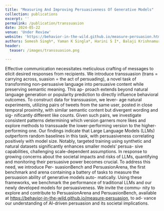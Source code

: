 ```yaml
---
title: "Measuring And Improving Persuasiveness Of Generative Models"
collection: publications
excerpt: ''
permalink: /publication/transsuasion
date: 2024-05-22
venue: 'Under Review'
website: 'https://behavior-in-the-wild.github.io/measure-persuasion.html'
authors: Somesh Singh*, Yaman K Singla*, Harini S I*, Balaji Krishnamurthy
header:
  teaser: /images/transsuasion.png

---
```

Effective communication necessitates meticulous crafting of messages to elicit
desired responses from recipients. We introduce transsuasion (trans = carrying
across, suasion = the act of persuading), a novel task of transforming non-persuasive
language into persuasive content while preserving semantic meaning. This ap-
proach extends beyond natural language generation or popularity prediction to
directly influence behavioral outcomes. To construct data for transsuasion, we lever-
age natural experiments, utilizing pairs of tweets from the same user, posted in close
temporal proximity, with similar semantic content but divergent wording and sig-
nificantly different like counts. Given such pairs, we investigate consistent patterns
determining which version garners more likes and explore methods to transsuade
the lower-performing version to the higher-performing one. Our findings indicate
that Large Language Models (LLMs) outperform random baselines in this task, with
persuasiveness correlating positively with model size. Notably, targeted training
using synthetic and natural datasets significantly enhances smaller models’ persua-
sive capabilities, challenging scale-dependent assumptions. In response to growing
concerns about the societal impacts and risks of LLMs, quantifying and monitoring
their persuasive power becomes crucial. To address this need, we introduce Per-
suasionBench and PersuasionArena, the first benchmark and arena containing
a battery of tasks to measure the persuasion ability of generative models auto-
matically. Using these frameworks, we benchmark the performance of traditional
LLMs and our newly developed models for persuasiveness. We invite the commu-
nity to explore and contribute to PersuasionArena and PersuasionBench, available
at https://behavior-in-the-wild.github.io/measure-persuasion, to ad-
vance our understanding of AI-driven persuasion and its societal implications.



